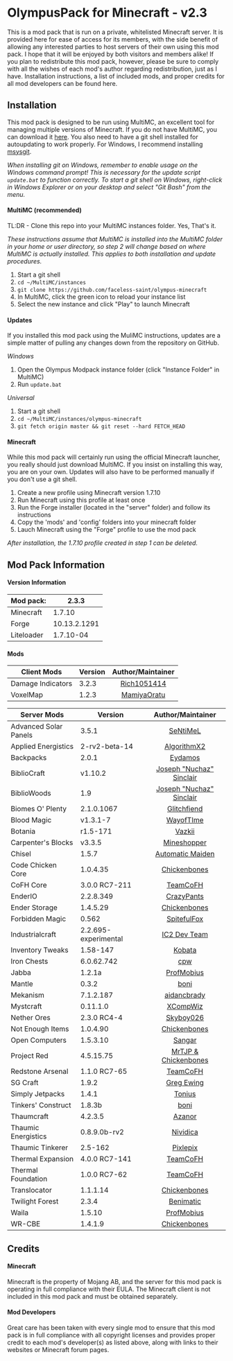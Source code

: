 OlympusPack for Minecraft - v2.3
===================================
This is a mod pack that is run on a private, whitelisted Minecraft server. It is provided here for ease of access for its members, with the side benefit of allowing any interested parties to host servers of their own using this mod pack. I hope that it will be enjoyed by both visitors and members alike! If you plan to redistribute this mod pack, however, please be sure to comply with all the wishes of each mod's author regarding redistribution, just as I have. Installation instructions, a list of included mods, and proper credits for all mod developers can be found here.

## Installation
This mod pack is designed to be run using MultiMC, an excellent tool for managing multiple versions of Minecraft. If you do not have MultiMC, you can download it [here](http://multimc.org/). You also need to have a git shell installed for autoupdating to work properly. For Windows, I recommend installing [msysgit](http://msysgit.github.io/). 

*When installing git on Windows, remember to enable usage on the Windows command prompt! This is necessary for the update script `update.bat` to function correctly. To start a git shell on Windows, right-click in Windows Explorer or on your desktop and select "Git Bash" from the menu.*

#### MultiMC (recommended)
TL:DR - Clone this repo into your MultiMC instances folder. Yes, That's it.

*These instructions assume that MultiMC is installed into the MultiMC folder in your home or user directory, so step 2 will change based on where MultiMC is actually installed. This applies to both installation and update procedures.*

1. Start a git shell
2. `cd ~/MultiMC/instances`
3. `git clone https://github.com/faceless-saint/olympus-minecraft`
4. In MultiMC, click the green icon to reload your instance list
5. Select the new instance and click "Play" to launch Minecraft

#### Updates
If you installed this mod pack using the MuliMC instructions, updates are a simple matter of pulling any changes down from the repository on GitHub.

_Windows_
  1. Open the Olympus Modpack instance folder (click "Instance Folder" in MultiMC)
  2. Run `update.bat`

_Universal_
  1. Start a git shell
  2. `cd ~/MultiMC/instances/olympus-minecraft`
  3. `git fetch origin master && git reset --hard FETCH_HEAD`

#### Minecraft
While this mod pack will certainly run using the official Minecraft launcher, you really should just download MultiMC. If you insist on installing this way, you are on your own. Updates will also have to be performed manually if you don't use a git shell.

1. Create a new profile using Minecraft version 1.7.10
2. Run Minecraft using this profile at least once
3. Run the Forge installer (located in the "server" folder) and follow its instructions
4. Copy the 'mods' and 'config' folders into your minecraft folder
5. Lauch Minecraft using the "Forge" profile to use the mod pack

*After installation, the 1.7.10 profile created in step 1 can be deleted.*

## Mod Pack Information
#### Version Information
| Mod pack:      | 2.3.3
|----------------|-----------------|
| Minecraft      | 1.7.10   
| Forge          | 10.13.2.1291
| Liteloader     | 1.7.10-04

#### Mods
|       Client Mods       |        Version        |  Author/Maintainer  |
|-------------------------|-----------------------|:--------:|
| Damage Indicators       | 3.2.3                 | [Rich1051414](http://www.minecraftforum.net/forums/mapping-and-modding/minecraft-mods/1286538)
| VoxelMap                | 1.2.3                 | [MamiyaOratu](http://www.mediafire.com/download/mx5hsfyi6l04kj4/mod_voxelMap_1.2.3_for_1.7.10.litemod)

|       Server Mods       |        Version        |  Author/Maintainer  |
|-------------------------|-----------------------|:--------:|
| Advanced Solar Panels   | 3.5.1                 | [SeNtiMeL](http://forum.industrial-craft.net/index.php?page=Thread&threadID=3291)
| Applied Energistics     | 2-rv2-beta-14         | [AlgorithmX2](http://ae2.ae-mod.info)
| Backpacks               | 2.0.1                 | [Eydamos](http://www.minecraftforum.net/forums/mapping-and-modding/minecraft-mods/1286124)
| BiblioCraft             | v1.10.2               | [Joseph "Nuchaz" Sinclair](http://www.bibliocraftmod.com/)
| BiblioWoods             | 1.9                   | [Joseph "Nuchaz" Sinclair](http://www.bibliocraftmod.com/?page_id=50)
| Biomes O' Plenty        | 2.1.0.1067            | [Glitchfiend](http://www.minecraftforum.net/forums/mapping-and-modding/minecraft-mods/1286162)
| Blood Magic             | v1.3.1-7              | [WayofTIme](http://www.minecraftforum.net/forums/mapping-and-modding/minecraft-mods/1290532)
| Botania                 | r1.5-171              | [Vazkii](http://vazkii.us/mod/Botania/index.php)
| Carpenter's Blocks      | v3.3.5                | [Mineshopper](http://www.carpentersblocks.com/)
| Chisel                  | 1.5.7                 | [Automatic Maiden](http://www.minecraftforum.net/forums/mapping-and-modding/minecraft-mods/1288400)
| Code Chicken Core       | 1.0.4.35              | [Chickenbones](http://www.chickenbones.craftsaddle.org/Pages/links.html)
| CoFH Core               | 3.0.0 RC7-211         | [TeamCoFH](http://teamcofh.com/)
| EnderIO                 | 2.2.8.349             | [CrazyPants](http://enderio.com/)
| Ender Storage           | 1.4.5.29              | [Chickenbones](http://www.chickenbones.craftsaddle.org/Pages/links.html)
| Forbidden Magic         | 0.562                 | [SpitefulFox](http://www.minecraftforum.net/forums/mapping-and-modding/minecraft-mods/wip-mods/1445828)
| Industrialcraft         | 2.2.695-experimental  | [IC2 Dev Team](http://forum.industrial-craft.net/index.php?page=Thread&threadID=9843)
| Inventory Tweaks        | 1.58-147              | [Kobata](http://inventory-tweaks.readthedocs.org/en/latest/)
| Iron Chests             | 6.0.62.742            | [cpw](http://www.minecraftforum.net/forums/mapping-and-modding/minecraft-mods/1280827)
| Jabba                   | 1.2.1a                | [ProfMobius](http://minecraft.curseforge.com/mc-mods/73510)
| Mantle                  | 0.3.2                 | [boni](http://www.minecraftforum.net/forums/mapping-and-modding/minecraft-mods/2218638)
| Mekanism                | 7.1.2.187             | [aidancbrady](http://aidancbrady.com/mekanism/)
| Mystcraft               | 0.11.1.0              | [XCompWiz](http://binarymage.com/wiki/doku.php)
| Nether Ores             | 2.3.0 RC4-4           | [Skyboy026](http://minecraft.curseforge.com/mc-mods/66675)
| Not Enough Items        | 1.0.4.90              | [Chickenbones](http://www.chickenbones.craftsaddle.org/Pages/links.html)
| Open Computers          | 1.5.3.10              | [Sangar](http://www.minecraftforum.net/forums/mapping-and-modding/minecraft-mods/1293018)
| Project Red             | 4.5.15.75             | [MrTJP & Chickenbones](http://projectredwiki.com/wiki/Main_Page)
| Redstone Arsenal        | 1.1.0 RC7-65          | [TeamCoFH](http://teamcofh.com/)
| SG Craft                | 1.9.2                 | [Greg Ewing](http://www.cosc.canterbury.ac.nz/greg.ewing/minecraft/mods/SGCraft/)
| Simply Jetpacks         | 1.4.1                 | [Tonius](http://www.minecraftforum.net/forums/mapping-and-modding/minecraft-mods/1294687)
| Tinkers' Construct      | 1.8.3b                | [boni](http://www.minecraftforum.net/forums/mapping-and-modding/minecraft-mods/2218638)
| Thaumcraft              | 4.2.3.5               | [Azanor](http://www.minecraftforum.net/forums/mapping-and-modding/minecraft-mods/1292130)
| Thaumic Energistics     | 0.8.9.0b-rv2          | [Nividica](http://www.minecraftforum.net/forums/mapping-and-modding/minecraft-mods/wip-mods/2150151)
| Thaumic Tinkerer        | 2.5-162               | [Pixlepix](http://www.minecraftforum.net/forums/mapping-and-modding/minecraft-mods/1289299)
| Thermal Expansion       | 4.0.0 RC7-141         | [TeamCoFH](http://teamcofh.com/)
| Thermal Foundation      | 1.0.0 RC7-62          | [TeamCoFH](http://teamcofh.com/)
| Translocator            | 1.1.1.14              | [Chickenbones](http://www.chickenbones.craftsaddle.org/Pages/links.html)
| Twilight Forest         | 2.3.4                 | [Benimatic](http://www.minecraftforum.net/forums/mapping-and-modding/minecraft-mods/1276258)
| Waila                   | 1.5.10                | [ProfMobius](http://minecraft.curseforge.com/mc-mods/73488)
| WR-CBE                  | 1.4.1.9               | [Chickenbones](http://www.chickenbones.craftsaddle.org/Pages/links.html)

## Credits
#### Minecraft
Minecraft is the property of Mojang AB, and the server for this mod pack is operating in full compliance with their EULA. The Minecraft client is not included in this mod pack and must be obtained separately.

#### Mod Developers
Great care has been taken with every single mod to ensure that this mod pack is in full compliance with all copyright licenses and provides proper credit to each mod's developer(s) as listed above, along with links to their websites or Minecraft forum pages.
